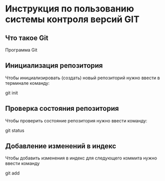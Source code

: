 # **Инструкция по пользованию системы контроля версий GIT**

## Что такое Git

Программа Git

## Инициализация репозитория

Чтобы инициализировать (создать) новый репозиторий нужно ввести в терминале команду:

git init
## Проверка состояния репозитория


Чтобы проверить состояние репозитория нужно ввести команду:

git status

## Добавление изменений в индекс

Чтобы добавить изменения в индекс для следующего коммита нужно ввести команду

git add <filename>